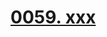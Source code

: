 # [0059. xxx](https://github.com/Tdahuyou/TNotes.react/tree/main/notes/0059.%20xxx)

<!-- region:toc -->

<!-- endregion:toc -->
